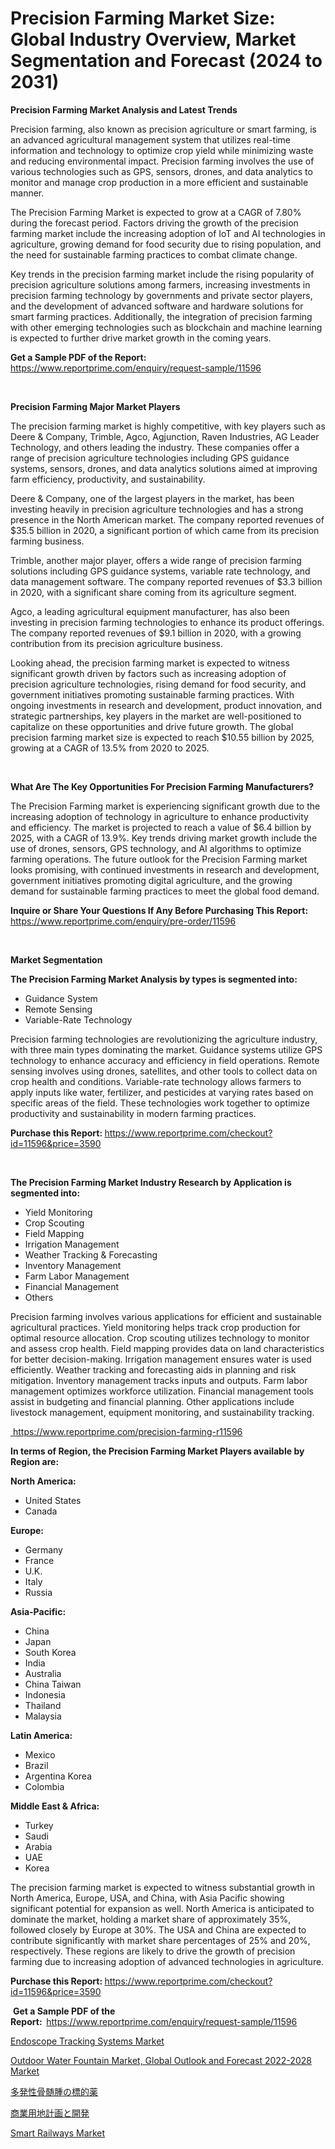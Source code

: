 <p><h1>Precision Farming Market Size: Global Industry Overview, Market Segmentation and Forecast (2024 to 2031)</h1></p><p><strong>Precision Farming Market Analysis and Latest Trends</strong></p>
<p><p>Precision farming, also known as precision agriculture or smart farming, is an advanced agricultural management system that utilizes real-time information and technology to optimize crop yield while minimizing waste and reducing environmental impact. Precision farming involves the use of various technologies such as GPS, sensors, drones, and data analytics to monitor and manage crop production in a more efficient and sustainable manner.</p><p>The Precision Farming Market is expected to grow at a CAGR of 7.80% during the forecast period. Factors driving the growth of the precision farming market include the increasing adoption of IoT and AI technologies in agriculture, growing demand for food security due to rising population, and the need for sustainable farming practices to combat climate change.</p><p>Key trends in the precision farming market include the rising popularity of precision agriculture solutions among farmers, increasing investments in precision farming technology by governments and private sector players, and the development of advanced software and hardware solutions for smart farming practices. Additionally, the integration of precision farming with other emerging technologies such as blockchain and machine learning is expected to further drive market growth in the coming years.</p></p>
<p><strong>Get a Sample PDF of the Report:&nbsp;</strong> <a href="https://www.reportprime.com/enquiry/request-sample/11596">https://www.reportprime.com/enquiry/request-sample/11596</a></p>
<p>&nbsp;</p>
<p><strong>Precision Farming Major Market Players</strong></p>
<p><p>The precision farming market is highly competitive, with key players such as Deere & Company, Trimble, Agco, Agjunction, Raven Industries, AG Leader Technology, and others leading the industry. These companies offer a range of precision agriculture technologies including GPS guidance systems, sensors, drones, and data analytics solutions aimed at improving farm efficiency, productivity, and sustainability.</p><p>Deere & Company, one of the largest players in the market, has been investing heavily in precision agriculture technologies and has a strong presence in the North American market. The company reported revenues of $35.5 billion in 2020, a significant portion of which came from its precision farming business.</p><p>Trimble, another major player, offers a wide range of precision farming solutions including GPS guidance systems, variable rate technology, and data management software. The company reported revenues of $3.3 billion in 2020, with a significant share coming from its agriculture segment.</p><p>Agco, a leading agricultural equipment manufacturer, has also been investing in precision farming technologies to enhance its product offerings. The company reported revenues of $9.1 billion in 2020, with a growing contribution from its precision agriculture business.</p><p>Looking ahead, the precision farming market is expected to witness significant growth driven by factors such as increasing adoption of precision agriculture technologies, rising demand for food security, and government initiatives promoting sustainable farming practices. With ongoing investments in research and development, product innovation, and strategic partnerships, key players in the market are well-positioned to capitalize on these opportunities and drive future growth. The global precision farming market size is expected to reach $10.55 billion by 2025, growing at a CAGR of 13.5% from 2020 to 2025.</p></p>
<p>&nbsp;</p>
<p><strong>What Are The Key Opportunities For Precision Farming Manufacturers?</strong></p>
<p><p>The Precision Farming market is experiencing significant growth due to the increasing adoption of technology in agriculture to enhance productivity and efficiency. The market is projected to reach a value of $6.4 billion by 2025, with a CAGR of 13.9%. Key trends driving market growth include the use of drones, sensors, GPS technology, and AI algorithms to optimize farming operations. The future outlook for the Precision Farming market looks promising, with continued investments in research and development, government initiatives promoting digital agriculture, and the growing demand for sustainable farming practices to meet the global food demand.</p></p>
<p><strong>Inquire or Share Your Questions If Any Before Purchasing This Report:</strong> <a href="https://www.reportprime.com/enquiry/pre-order/11596">https://www.reportprime.com/enquiry/pre-order/11596</a></p>
<p>&nbsp;</p>
<p><strong>Market Segmentation</strong></p>
<p><strong>The Precision Farming Market Analysis by types is segmented into:</strong></p>
<p><ul><li>Guidance System</li><li>Remote Sensing</li><li>Variable-Rate Technology</li></ul></p>
<p><p>Precision farming technologies are revolutionizing the agriculture industry, with three main types dominating the market. Guidance systems utilize GPS technology to enhance accuracy and efficiency in field operations. Remote sensing involves using drones, satellites, and other tools to collect data on crop health and conditions. Variable-rate technology allows farmers to apply inputs like water, fertilizer, and pesticides at varying rates based on specific areas of the field. These technologies work together to optimize productivity and sustainability in modern farming practices.</p></p>
<p><strong>Purchase this Report:&nbsp;</strong><a href="https://www.reportprime.com/checkout?id=11596&price=3590">https://www.reportprime.com/checkout?id=11596&price=3590</a></p>
<p>&nbsp;</p>
<p><strong>The Precision Farming Market Industry Research by Application is segmented into:</strong></p>
<p><ul><li>Yield Monitoring</li><li>Crop Scouting</li><li>Field Mapping</li><li>Irrigation Management</li><li>Weather Tracking & Forecasting</li><li>Inventory Management</li><li>Farm Labor Management</li><li>Financial Management</li><li>Others</li></ul></p>
<p><p>Precision farming involves various applications for efficient and sustainable agricultural practices. Yield monitoring helps track crop production for optimal resource allocation. Crop scouting utilizes technology to monitor and assess crop health. Field mapping provides data on land characteristics for better decision-making. Irrigation management ensures water is used efficiently. Weather tracking and forecasting aids in planning and risk mitigation. Inventory management tracks inputs and outputs. Farm labor management optimizes workforce utilization. Financial management tools assist in budgeting and financial planning. Other applications include livestock management, equipment monitoring, and sustainability tracking.</p></p>
<p><a href="https://www.reportprime.com/precision-farming-r11596">&nbsp;https://www.reportprime.com/precision-farming-r11596</a></p>
<p><strong>In terms of Region, the Precision Farming Market Players available by Region are:</strong></p>
<p>
    <p> <strong> North America: </strong>
        <ul>
            <li>United States</li>
            <li>Canada</li>
        </ul>
        </p> 
    <p> <strong> Europe: </strong>
        <ul>
            <li>Germany</li>
            <li>France</li>
            <li>U.K.</li>
            <li>Italy</li>
            <li>Russia</li>
        </ul>
        </p> 
    <p> <strong> Asia-Pacific: </strong>
        <ul>
            <li>China</li>
            <li>Japan</li>
            <li>South Korea</li>
            <li>India</li>
            <li>Australia</li>
            <li>China Taiwan</li>
            <li>Indonesia</li>
            <li>Thailand</li>
            <li>Malaysia</li>
        </ul>
        </p> 
    <p> <strong> Latin America: </strong>
        <ul>
            <li>Mexico</li>
            <li>Brazil</li>
            <li>Argentina Korea</li>
            <li>Colombia</li>
        </ul>
        </p> 
    <p> <strong> Middle East & Africa: </strong>
        <ul>
            <li>Turkey</li>
            <li>Saudi</li>
            <li>Arabia</li>
            <li>UAE</li>
            <li>Korea</li>
        </ul>
    </p>
    </p>
<p><p>The precision farming market is expected to witness substantial growth in North America, Europe, USA, and China, with Asia Pacific showing significant potential for expansion as well. North America is anticipated to dominate the market, holding a market share of approximately 35%, followed closely by Europe at 30%. The USA and China are expected to contribute significantly with market share percentages of 25% and 20%, respectively. These regions are likely to drive the growth of precision farming due to increasing adoption of advanced technologies in agriculture.</p></p>
<p><strong>Purchase this Report: </strong><a href="https://www.reportprime.com/checkout?id=11596&price=3590">https://www.reportprime.com/checkout?id=11596&price=3590</a></p>
<p>&nbsp;<strong>Get a Sample PDF of the Report:&nbsp;&nbsp;</strong><a href="https://www.reportprime.com/enquiry/request-sample/11596">https://www.reportprime.com/enquiry/request-sample/11596</a></p>
<p><strong></strong></p>
<p><p><a href="https://github.com/BryceTownsendr/Market-Research-Report-List-6/blob/main/endoscope-tracking-systems-market.md">Endoscope Tracking Systems Market</a></p><p><a href="https://issuu.com/reportprime-2/docs/outdoor-water-fountain-market-globa_a13c2f65ed8dc6">Outdoor Water Fountain Market, Global Outlook and Forecast 2022-2028 Market</a></p><p><a href="https://medium.com/@dfs4ff/2024%E5%B9%B4%E3%81%8B%E3%82%892031%E5%B9%B4%E3%81%BE%E3%81%A7%E3%81%AE%E6%9C%9F%E9%96%93%E3%81%AB-%E5%A4%9A%E7%99%BA%E6%80%A7%E9%AA%A8%E9%AB%84%E8%85%AB%E3%81%AE%E3%81%9F%E3%82%81%E3%81%AE%E3%82%B0%E3%83%AD%E3%83%BC%E3%83%90%E3%83%AB%E3%81%AA%E6%A8%99%E7%9A%84%E6%B2%BB%E7%99%82%E8%96%AC%E3%81%AE%E5%B8%82%E5%A0%B4%E3%82%B7%E3%82%A7%E3%82%A2%E3%81%A8%E6%88%90%E9%95%B7%E6%A9%9F%E4%BC%9A-%E3%81%8A%E3%82%88%E3%81%B3%E5%B8%82%E5%A0%B4%E8%A6%8F%E6%A8%A1%E3%81%AF-%E5%B9%B4%E5%B9%B3%E5%9D%87%E6%88%90%E9%95%B7%E7%8E%87%E3%81%8C14-1-%E3%81%A7%E6%8B%A1%E5%A4%A7%E3%81%97%E3%81%A6%E3%81%84%E3%81%BE%E3%81%99-34cfb44cd4a5">多発性骨髄腫の標的薬</a></p><p><a href="https://medium.com/@kathleencrooks2003/%E5%95%86%E6%A5%AD%E7%94%A8%E5%9C%B0%E3%81%AE%E8%A8%88%E7%94%BB%E3%81%A8%E9%96%8B%E7%99%BA%E3%81%AE%E5%B8%82%E5%A0%B4%E8%A6%8F%E6%A8%A1%E3%81%A8%E3%82%B7%E3%82%A7%E3%82%A2%E5%88%86%E6%9E%90-%E6%88%90%E9%95%B7%E3%83%88%E3%83%AC%E3%83%B3%E3%83%89%E3%81%A82024%E5%B9%B4%E3%81%8B%E3%82%892031%E5%B9%B4%E3%81%AE%E4%BA%88%E6%B8%AC-b0dd025de1ae">商業用地計画と開発</a></p><p><a href="https://github.com/mahnoor2003/Market-Research-Report-List-6/blob/main/smart-railways-market.md">Smart Railways Market</a></p></p>